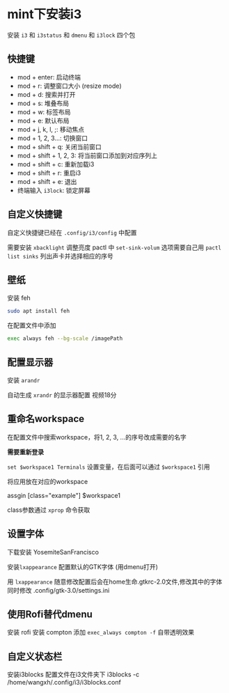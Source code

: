 mint下安装i3
============

安装 `i3` 和 `i3status` 和 `dmenu` 和 `i3lock` 四个包

快捷键
------

* mod + enter: 启动终端
* mod + r: 调整窗口大小 (resize mode)
* mod + d: 搜索并打开
* mod + s: 堆叠布局
* mod + w: 标签布局
* mod + e: 默认布局
* mod + j, k, l, ;: 移动焦点
* mod + 1, 2, 3...: 切换窗口
* mod + shift + q: 关闭当前窗口
* mod + shift + 1, 2, 3: 将当前窗口添加到对应序列上
* mod + shift + c: 重新加载i3
* mod + shift + r: 重启i3
* mod + shift + e: 退出
* 终端输入 `i3lock`: 锁定屏幕

自定义快捷键
------------

自定义快捷键已经在 `.config/i3/config` 中配置

需要安装 `xbacklight` 调整亮度
pactl 中 `set-sink-volum` 选项需要自己用 `pactl list sinks`
列出声卡并选择相应的序号

壁纸
----

安装 feh

```sh
sudo apt install feh
```

在配置文件中添加
```sh
exec always feh --bg-scale /imagePath
```

配置显示器
----------

安装 `arandr`

自动生成 `xrandr` 的显示器配置
视频18分

重命名workspace
---------------

在配置文件中搜索workspace，将1, 2, 3, ...的序号改成需要的名字

**需要重新登录**

`set $workspace1 Terminals`
设置变量，在后面可以通过 `$workspace1` 引用

将应用放在对应的workspace

assgin [class="example"] $workspace1

class参数通过 `xprop` 命令获取

设置字体
--------

下载安装 YosemiteSanFrancisco

安装`lxappearance` 配置默认的GTK字体 (用dmenu打开)

用 `lxappearance` 随意修改配置后会在home生命.gtkrc-2.0文件,修改其中的字体
同时修改 .config/gtk-3.0/settings.ini

使用Rofi替代dmenu
----------------

安装 rofi
安装 compton
添加 `exec_always compton -f` 自带透明效果

自定义状态栏
------------

安装i3blocks
配置文件在i3文件夹下
i3blocks -c /home/wangxh/.config/i3/i3blocks.conf
